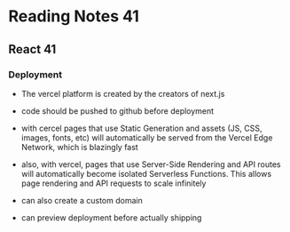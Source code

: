 # Reading Notes 41

## React 41

### Deployment

- The vercel platform is created by the creators of next.js

- code should be pushed to github before deployment

- with cercel pages that use Static Generation and assets (JS, CSS, images, fonts, etc) will automatically be served from the Vercel Edge Network, which is blazingly fast

- also, with vercel, pages that use Server-Side Rendering and API routes will automatically become isolated Serverless Functions. This allows page rendering and API requests to scale infinitely

- can also create a custom domain

- can preview deployment before actually shipping